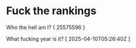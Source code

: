 # Fuck the rankings

Who the hell am I?
{ 25575596 }

What fucking year is it?
[ 2025-04-10T05:26:40Z ]
